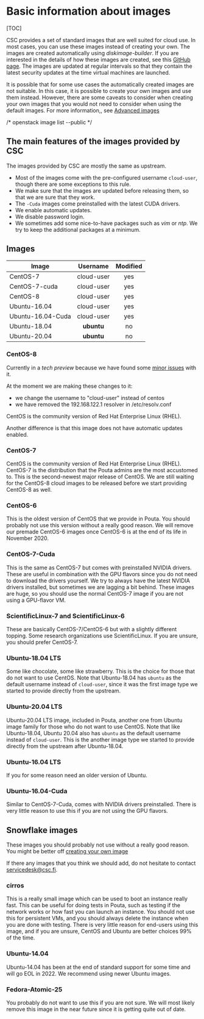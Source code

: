 # Basic information about images

[TOC]

CSC provides a set of standard images that are well suited for cloud
use. In most cases, you can use these images instead of creating your
own. The images are created automatically using _diskimage-builder_. 
If you are interested in the details of how
these images are created, see this [GitHub page]. The images are
updated at regular intervals so that they contain the latest security
updates at the time virtual machines are launched.

It is possible that for some use cases the automatically created
images are not suitable. In this case, it is possible to create your
own images and use them instead. However, there are some caveats 
to consider when creating your own images that you would not
need to consider when using the default images. For more information,,
see [Advanced images](../adding-images)

/* openstack image list --public */

## The main features of the images provided by CSC

The images provided by CSC are mostly the same as upstream.

* Most of the images come with the pre-configured username `cloud-user`,
though there are some exceptions to this rule.
* We make sure that the images are updated before releasing them,
so that we are sure that they work.
* The `-Cuda` images come preinstalled with the latest CUDA drivers.
* We enable automatic updates.
* We disable password login.
* We sometimes add some nice-to-have packages such as _vim_ or _ntp_. We try to
keep the additional packages at a minimum.

## Images

|Image|Username|Modified <br/>|
|--- |:---:|:---:|
|CentOS-7   |cloud-user | yes|
|CentOS-7-cuda   |cloud-user |yes|
|CentOS-8   |cloud-user | yes|
|Ubuntu-16.04   |cloud-user | yes|
|Ubuntu-16.04-Cuda   |cloud-user | yes|
|Ubuntu-18.04   |**ubuntu** | no |
|Ubuntu-20.04   |**ubuntu** | no |

### CentOS-8
Currently in a *tech preview* because we have found some
[minor issues](https://bugs.centos.org/view.php?id=16948) with it.

At the moment we are making these changes to it:
 - we change the username to "cloud-user" instead of centos
 - we have removed the 192.168.122.1 resolver in /etc/resolv.conf

CentOS is the community version of Red Hat Enterprise Linux (RHEL).

Another difference is that this image does not have automatic updates enabled.

### CentOS-7
CentOS is the community version of Red Hat Enterprise Linux (RHEL). CentOS-7
is the distribution that the Pouta admins are the most accustomed to. 
This is the second-newest major release of CentOS.
We are still waiting for the CentOS-8 cloud images to be
released before we start providing CentOS-8 as well.

### CentOS-6
This is the oldest version of CentOS that we provide in Pouta. You should
probably not use this version without a really good reason.
We will remove our premade CentOS-6 images once CentOS-6 is at the end of its life
in November 2020.

### CentOS-7-Cuda
This is the same as CentOS-7 but comes with preinstalled NVIDIA drivers.
These are useful in combination with the GPU flavors since you do not need
to download the drivers yourself. We try to always have the latest NVIDIA
drivers installed, but sometimes we are lagging a bit behind. These images
are huge, so you should use the normal CentOS-7 image if you are not
using a GPU-flavor VM.

### ScientificLinux-7 and ScientificLinux-6
These are basically CentOS-7/CentOS-6 but with a slightly different topping. Some
research organizations use ScientificLinux. If you are unsure, you
should prefer CentOS-7.

### Ubuntu-18.04 LTS
Some like chocolate, some like strawberry. This is the choice for those that
do not want to use CentOS. Note that Ubuntu-18.04 has `ubuntu` as the default 
username instead of `cloud-user`, since it was the first image type we started 
to provide directly from the upstream.

### Ubuntu-20.04 LTS
Ubuntu-20.04 LTS image, included in Pouta, another one from Ubuntu image family for
those who do not want to use CentOS. Note that like Ubuntu-18.04, Ubuntu 20.04 also 
has `ubuntu` as the default username instead of `cloud-user`.
This is the another image type we started to provide directly from the upstream after Ubuntu-18.04.

### Ubuntu-16.04 LTS
If you for some reason need an older version of Ubuntu.

### Ubuntu-16.04-Cuda
Similar to CentOS-7-Cuda, comes with NVIDIA drivers preinstalled. There
is very little reason to use this if you are not using the GPU flavors.

## Snowflake images
These images you should probably not use without a really good
reason. You might be better off [creating your own image](../adding-images)

If there any images that you think we should add, do not hesitate to contact
servicedesk@csc.fi.

### cirros
This is a really small image which can be used to boot an instance really fast.
This can be useful for doing tests in Pouta, such as testing if the network works or
how fast you can launch an instance. You should not use this for persistent
VMs, and you should always delete the instance when you are done with
testing. There is very little reason for end-users using this image, and if
you are unsure, CentOS and Ubuntu are better choices 99% of the time.

### Ubuntu-14.04
Ubuntu-14.04 has been at the end of standard support for some time and will go
EOL in 2022. We recommend using newer Ubuntu images.

### Fedora-Atomic-25
You probably do not want to use this if you are not sure. We will most likely
remove this image in the near future since it is getting quite out of date.

[GitHub page]: https://github.com/CSC-IT-Center-for-Science/diskimage-builder-csc-automation
